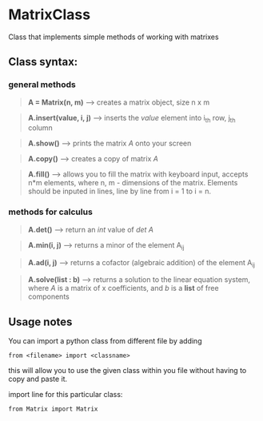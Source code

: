 # MatrixClass
Class that implements simple methods of working with matrixes

## Class syntax:

### general methods
  >__A = Matrix(n, m)__  -->  creates a matrix object, size n x m 
  
  >__A.insert(value, i, j)__  -->  inserts the _value_ element into i<sub>th</sub> row, j<sub>th</sub> column
  
  >__A.show()__  -->  prints the matrix _A_ onto your screen
  
  >__A.copy()__  -->  creates a copy of matrix _A_
  
  >__A.fill()__  -->  allows you to fill the matrix with keyboard input, accepts n*m elements, where n, m - dimensions of the matrix. Elements should be inputed in lines, line by line from i = 1 to i = n.
  
 ### methods for calculus
 
 >__A.det()__  -->  return an _int_ value of _det A_
 
 >__A.min(i, j)__  -->  returns a minor of the element A<sub>ij</sub>
 
 >__A.ad(i, j)__  -->  returns a cofactor (algebraic addition) of the element A<sub>ij</sub>
 
 >__A.solve(list : b)__  -->  returns a solution to the linear equation system, where _A_ is a matrix of x coefficients, and _b_ is a __list__ of free components
 
 ## Usage notes 
 
 You can import a python class from different file by adding 
```
from <filename> import <classname>
```
this will allow you to use the given class within you file without having to copy and paste it.

import line for this particular class:
```
from Matrix import Matrix
```
